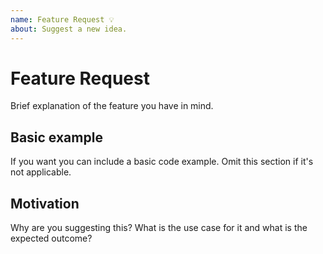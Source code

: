 ```yaml
---
name: Feature Request 💡
about: Suggest a new idea.
---
```


<!--
  To make it easier for us to help you — please follow the suggested format below.

  Before opening a new issue, please search existing issues: https://github.com/natterstefan/react-component-library-lerna

  For general technical questions, contact me on [Twitter](http://twitter.com/natterstefan).
-->

# Feature Request

Brief explanation of the feature you have in mind.

## Basic example

If you want you can include a basic code example. Omit this section if it's
not applicable.

## Motivation

Why are you suggesting this? What is the use case for it and what is the
expected outcome?
